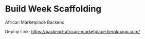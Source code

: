 # Build Week Scaffolding

African Marketplace Backend

Deploy Link: https://backend-african-marketplace.herokuapp.com/
